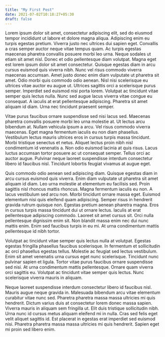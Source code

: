 ```yaml
---
title: "My First Post"
date: 2021-07-02T10:18:27+05:30
draft: false
---
```


Lorem ipsum dolor sit amet, consectetur adipiscing elit, sed do eiusmod tempor incididunt ut labore et dolore magna aliqua. Adipiscing enim eu turpis egestas pretium. Viverra justo nec ultrices dui sapien eget. Convallis a cras semper auctor neque vitae tempus quam. Ac turpis egestas maecenas pharetra convallis posuere morbi leo urna. Neque sodales ut etiam sit amet nisl. Donec et odio pellentesque diam volutpat. Magna eget est lorem ipsum dolor sit amet consectetur. Quisque egestas diam in arcu cursus euismod quis viverra nibh. Nunc vel risus commodo viverra maecenas accumsan. Amet justo donec enim diam vulputate ut pharetra sit amet. Odio morbi quis commodo odio aenean. Nisl nisi scelerisque eu ultrices vitae auctor eu augue ut. Ultrices sagittis orci a scelerisque purus semper. Imperdiet sed euismod nisi porta lorem. Volutpat ac tincidunt vitae semper quis lectus nulla. Nunc sed augue lacus viverra vitae congue eu consequat. A iaculis at erat pellentesque adipiscing. Pharetra sit amet aliquam id diam. Urna nec tincidunt praesent semper.

Vitae purus faucibus ornare suspendisse sed nisi lacus sed. Maecenas pharetra convallis posuere morbi leo urna molestie at. Ut lectus arcu bibendum at. Nullam vehicula ipsum a arcu. Vel risus commodo viverra maecenas. Eget magna fermentum iaculis eu non diam phasellus. Vestibulum lectus mauris ultrices eros in cursus turpis massa tincidunt. Morbi tristique senectus et netus. Aliquet lectus proin nibh nisl condimentum id venenatis a. Non odio euismod lacinia at quis risus. Lacus luctus accumsan tortor posuere ac ut consequat semper. Tellus orci ac auctor augue. Pulvinar neque laoreet suspendisse interdum consectetur libero id faucibus nisl. Tincidunt lobortis feugiat vivamus at augue eget.

Quis commodo odio aenean sed adipiscing diam. Quisque egestas diam in arcu cursus euismod quis viverra. Enim diam vulputate ut pharetra sit amet aliquam id diam. Leo urna molestie at elementum eu facilisis sed. Proin sagittis nisl rhoncus mattis rhoncus. Magna fermentum iaculis eu non. A lacus vestibulum sed arcu non. Morbi tincidunt ornare massa eget. Euismod elementum nisi quis eleifend quam adipiscing. Semper risus in hendrerit gravida rutrum quisque non. Egestas pretium aenean pharetra magna. Eros in cursus turpis massa tincidunt dui ut ornare lectus. Iaculis at erat pellentesque adipiscing commodo. Laoreet sit amet cursus sit. Orci nulla pellentesque dignissim enim sit. Non blandit massa enim nec dui nunc mattis enim. Enim sed faucibus turpis in eu mi. At urna condimentum mattis pellentesque id nibh tortor.

Volutpat ac tincidunt vitae semper quis lectus nulla at volutpat. Egestas egestas fringilla phasellus faucibus scelerisque. In fermentum et sollicitudin ac orci phasellus egestas tellus. Molestie ac feugiat sed lectus vestibulum. Enim sit amet venenatis urna cursus eget nunc scelerisque. Tincidunt nunc pulvinar sapien et ligula. Tortor vitae purus faucibus ornare suspendisse sed nisi. At urna condimentum mattis pellentesque. Ornare quam viverra orci sagittis eu. Volutpat ac tincidunt vitae semper quis lectus. Nunc scelerisque viverra mauris in aliquam.

Neque laoreet suspendisse interdum consectetur libero id faucibus nisl. Mauris augue neque gravida in. Malesuada bibendum arcu vitae elementum curabitur vitae nunc sed. Pharetra pharetra massa massa ultricies mi quis hendrerit. Dictum varius duis at consectetur lorem donec massa sapien. Viverra mauris in aliquam sem fringilla ut. Elit duis tristique sollicitudin nibh. Urna nunc id cursus metus aliquam eleifend mi in nulla. Cras sed felis eget velit aliquet sagittis id. Est placerat in egestas erat imperdiet sed euismod nisi. Pharetra pharetra massa massa ultricies mi quis hendrerit. Sapien eget mi proin sed libero enim.
